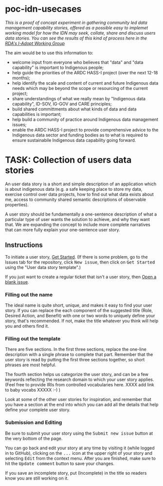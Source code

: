 # poc-idn-usecases

*This is a proof of concept experiment in gathering community led data management capability stories, offered as a possible easy to implemet working model for how the IDN may seek, collate, share and discuss users data stories. You can see the results of this kind of process here in the [RDA's I-Adopt Working Group](https://github.com/i-adopt/users_stories/issues)*

The aim would be to use this information to:

 * welcome input from everyone who believes that "data" and "data capability" is important to Indigenous people; 
 * help guide the priorities of the ARDC HASS-I project (over the next 12-18 months); 
 * help identify the scale and content of current and future Indigenous data needs which may be beyond the scope or resourcing of the current project;
 * share understandings of what we really mean by "Indigenous data capability", ID-SOV, IG-GOV and CARE principles;
 * build shared committments about what kinds of data and data capabilities is important;
 * help build a community of practice around Indigenous data management issues;
 * enable the ARDC HASS-I project to provide comprehensive advice to the Indigenous data sector and funding bodies as to what is required to ensure sustainabile Indigenous data capability going forward.

# TASK: Collection of users data stories

An user data story is a short and simple description of an application which is about indigenous data (e.g. a safe keeping place to store my data, exercise control over data projects, how to find out what data exists about me, access to community shared semantic descriptions of observable properties).

A user story should be fundamentally a one-sentence description of what a particular type of user wants the solution to achieve, and why they want that. We are expanding the concept to include more complete narratives that can more fully explain your one-sentence user story. 

## Instructions

To initiate a user story, [Get Started](https://github.com/rdxx-sandpit/poc-idn-usecases/issues/new?assignees=&labels=capability&template=user-data-story-template.md&title=Role+-+Desired+Action+-+Benefit). (If there is some problem, go to the Issues tab for the repository, click <kbd>New issue</kbd>, then click on <kbd>Get Started</kbd> using the "User data story template".)

If you just want to create a regular ticket that isn't a user story, then [Open a blank issue](https://github.com/rdxx-sandpit/poc-idn-usecases/issues/new).

### Filling out the name

The ideal name is quite short, unique, and makes it easy to find your user story. 
If you can replace the each component of the suggested title (Role, Desired Action, and Benefit) with one or two words
to uniquely define your story, that's recommended. If not, make the title whatever you think will help you and others find it.

### Filling out the template

There are five sections. In the first three sections, replace the one-line description with a single phrase to complete that part.
Remember that the user story is read by putting the first three sections together, so short phrases are most helpful.

The fourth section helps us categorize the user story, and can be a few keywords reflecting the research domain to which your user story applies. (Feel free to provide IRIs from controlled vocabularies here. XXXX add link to baby vocabs XXXXX :-) )

Look at some of the other user stories for inspiration, and remember that you have a section at the end into which you can add
all the details that help define your complete user story.

### Submission and Editing

Be sure to submit your user story using the <kbd>Submit new issue</kbd> button at the very bottom of the page.

You can go back and edit your story at any time by visiting it (while logged in to GitHub), clicking on the <kbd>...</kbd> icon at the upper right of your story and selecting <kbd>Edit</kbd> from the context menu. After you are finished, make sure to hit the <kbd>Update comment</kbd> button to save your changes.

If you save an incomplete story, put (Incomplete) in the title so readers know you are still working on it.
